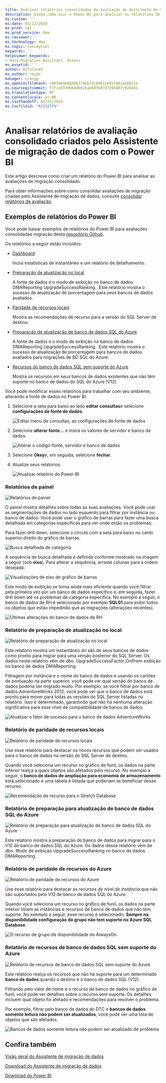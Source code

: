 ```yaml
---
title: Analisar relatórios consolidados de avaliação de Assistente de migração de dados com o Power BI (SQL Server) | Microsoft Docs
description: Saiba como usar o Power BI para analisar os relatórios de avaliação de migração de dados que você já importou e consolidados no SQL Server
ms.custom: ''
ms.date: 03/12/2019
ms.prod: sql
ms.prod_service: dma
ms.reviewer: ''
ms.technology: dma
ms.topic: conceptual
keywords: ''
helpviewer_keywords:
- Data Migration Assistant, Assess
ms.assetid: ''
author: HJToland3
ms.author: rajpo
manager: craigg
ms.openlocfilehash: c00196468b846174bb73c8d82c691f482aa8b21e
ms.sourcegitcommit: f7fced330b64d6616aeb8766747295807c92dd41
ms.translationtype: MT
ms.contentlocale: pt-BR
ms.lasthandoff: 04/23/2019
ms.locfileid: "63152579"
---
```

# <a name="analyze-consolidated-assessment-reports-created-by-data-migration-assistant-with-power-bi"></a>Analisar relatórios de avaliação consolidado criados pelo Assistente de migração de dados com o Power BI

Este artigo descreve como criar um relatório do Power BI para analisar as avaliações de migração consolidado.

Para obter informações sobre como consolidar avaliações de migração criadas pelo Assistente de migração de dados, consulte [consolidar relatórios de avaliação](../dma/dma-consolidatereports.md).

## <a name="sample-power-bi-reports"></a>Exemplos de relatórios do Power BI

Você pode baixar exemplos de relatórios do Power BI para avaliações consolidadas migração desta [repositório Github](https://github.com/Microsoft/sql-server-samples/tree/master/samples/features/data-migration-assistant).

Os relatórios a seguir estão incluídos: 

- [Dashboard](#dashboard-report)

  Inclui estatísticas de instantâneo e um relatório de detalhamento.

- [Preparação de atualização no local](#on-premises-upgrade-readiness-report)

  A fonte de dados é o modo de exibição no banco de dados DMAReporting UpgradeSuccessRanking.  Este relatório mostra o sucesso de atualização de porcentagem para seus bancos de dados avaliados.

- [Paridade de recursos locais](#on-premises-feature-parity-report)

  Mostra as recomendações de recurso para a versão do SQL Server de destino.

- [Preparação de atualização de banco de dados SQL do Azure](#azure-sql-db-upgrade-readiness-report)

  A fonte de dados é o modo de exibição no banco de dados DMAReporting UpgradeSuccessRanking.  Este relatório mostra o sucesso de atualização de porcentagem para bancos de dados avaliados para migrações de BD SQL do Azure.

- [Recursos do banco de dados SQL sem suporte do Azure](#azure-sql-db-unsupported-features-report)

  Mostra os recursos em seus bancos de dados existentes que não têm suporte no banco de dados do SQL do Azure (V12).

Você pode modificar esses relatórios para trabalhar com seu ambiente, alterando a fonte de dados no Power BI. 

1. Selecione a seta para baixo ao lado **editar consultas**e selecione **configurações de fonte de dados**.

   ![Editar menu de consultas, as configurações de fonte de dados](../dma/media/DataSourceSettings.png)

1. Selecione **alterar fonte...** e insira os valores de servidor e banco de dados.

   ![Alterar o código-fonte, servidor e banco de dados](../dma/media/ChangeSource.png)

1. Selecione **Okey**e, em seguida, selecione **fechar**.

1. Atualize seus relatórios.

   ![Atualizar relatório do Power BI](../dma/media/RefreshReport.png)

### <a name="dashboard-report"></a>Relatórios de painel

![Relatórios de painel](../dma/media/DashboardReport.png)

O painel mostra detalhes sobre todas as suas avaliações. Você pode usar as segmentações de dados no lado esquerdo para filtrar por instância ou banco de dados. Você pode usar o gráfico de barras para fazer uma busca detalhada em categorias específicas para ver onde estão os problemas.

Para fazer drill down, selecione o círculo com a seta para baixo no canto superior direito do gráfico de barras.

![Busca detalhada de categoria](../dma/media/CategoryDrillDown.png)

A sequência de busca detalhada é definida conforme mostrado na imagem a seguir (sob **eixo**). Para alterar a sequência, arraste colunas para a ordem desejada.

![Visualizações de eixo de gráfico de barras](../dma/media/VisualizationsAxis.png)

Este modo de exibição se torna ainda mais eficiente quando você filtrar pela primeira vez por um banco de dados específico e, em seguida, fazer drill down até os problemas de categoria específica. No exemplo a seguir, o banco de dados de RH é selecionado por exemplo **SQL01** para exibir todos os objetos que estão impedindo que as migrações (alterações recentes).

![Últimas alterações do banco de dados de RH](../dma/media/BreakingChanges.png)

### <a name="on-premises-upgrade-readiness-report"></a>Relatório de preparação de atualização no local

![Relatório de preparação de atualização no local](../dma/media/OnPremisesUpgradeReadinessReport.png)

Este relatório mostra um instantâneo do são de seus bancos de dados como pronto para migrar para uma versão posterior do SQL Server. Os dados neste relatório vêm de dbo. UpgradeSuccessFactor\_OnPrem exibição no banco de dados DMAReporting.

Filtragem por instância e o nome do banco de dados e usando os cartões de pontuação na parte superior, você pode ver qual versão do banco de dados poderia ser migrado muito. Por exemplo, se você filtrar por banco de dados AdventureWorks 2012, você pode ver que o banco de dados está pronto para mover para todas as versões do SQL Server listadas no relatório. Isso é determinado, garantindo que não há nenhuma alteração significativa para esse nível de compatibilidade de banco de dados.

![Atualizar o fator de sucesso para o banco de dados AdventureWorks](../dma/media/UpgradeSuccessFactor.png)

### <a name="on-premises-feature-parity-report"></a>Relatório de paridade de recursos locais

![Relatório de paridade de recursos locais](../dma/media/OnPremisesFeatureParityReport.png)

Use esse relatório para destacar os novos recursos que podem ser usados para o banco de dados na versão do SQL Server de destino.

Quando você seleciona um recurso no gráfico de funil, os dados na parte inferior realça a quais objetos são afetados pelo recurso. No exemplo a seguir, o **banco de dados de ampliação para economia de armazenamento** está selecionado e uma tabela é listada que poderiam se beneficiar desse recurso.

![Recomendação de recurso para o Stretch Database](../dma/media/FeatureRecommend_StretchDatabase.png)

### <a name="azure-sql-db-upgrade-readiness-report"></a>Relatório de preparação para atualização de banco de dados SQL do Azure

![Relatório de preparação para atualização de banco de dados SQL do Azure](../dma/media/AzureSQLDBUpgradeReadinessReport.png)

Este relatório mostra a preparação do banco de dados para migrar para o V12 de banco de dados SQL do Azure. Os dados desse relatório vêm de dbo. Modo de exibição UpgradeSuccessRanking no banco de dados DMAReporting.

### <a name="azure-features-parity-report"></a>Relatório de paridade de recursos do Azure

![Relatório de paridade de recursos do Azure](../dma/media/AzureFeaturesParityReport.png)

Use esse relatório para destacar as *recursos de nível de instância* que não são suportados pelo V12 de banco de dados SQL do Azure.

Quando você seleciona um recurso no gráfico de funil, os dados na parte inferior listam as instâncias e recursos de banco de dados que não têm suporte. No exemplo a seguir, esse recurso é selecionado: **Sempre na disponibilidade configuração do grupo não tem suporte no Azure SQL Database**.  

![O recurso de grupo de disponibilidade do AlwaysOn](../dma/media/Feature_AlwaysOnAvailability.png)

 
### <a name="azure-sql-db-unsupported-features-report"></a>Relatório de recursos de banco de dados SQL sem suporte do Azure

![Relatório de recursos de banco de dados SQL sem suporte do Azure](../dma/media/AzureSQLDBUnsupportedFeaturesReport.png)

Este relatório realça os recursos que não há suporte para um determinado **banco de dados** quando o destino é o banco de dados SQL (V12).

Filtrando pelo valor de nome e o recurso de banco de dados no gráfico de funil, você pode ver detalhes sobre o recurso sem suporte. Os detalhes incluem qual objeto foi afetado e recomendações para resolver o problema.

Por exemplo, filtrar pelo banco de dados do DTC e **bancos de dados somente leitura não podem ser atualizados**, você pode ver uma lista de objetos que são afetados.

![Bancos de dados somente leitura não podem ser atualizado de problema](../dma/media/ReadOnlyDatabases.png)

## <a name="see-also"></a>Confira também

[Visão geral do Assistente de migração de dados](../dma/dma-overview.md)

[Download do Assistente de migração de dados](https://www.microsoft.com/download/details.aspx?id=53595)

[Download do Power BI](https://powerbi.microsoft.com/)
